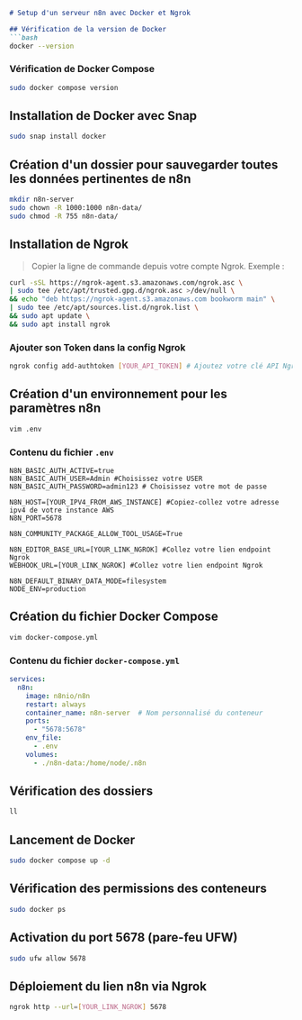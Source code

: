 ````md
# Setup d'un serveur n8n avec Docker et Ngrok

## Vérification de la version de Docker 
```bash
docker --version
````

### Vérification de Docker Compose

```bash
sudo docker compose version
```

## Installation de Docker avec Snap

```bash
sudo snap install docker
```

## Création d'un dossier pour sauvegarder toutes les données pertinentes de n8n

```bash
mkdir n8n-server
sudo chown -R 1000:1000 n8n-data/
sudo chmod -R 755 n8n-data/
```

## Installation de Ngrok

> Copier la ligne de commande depuis votre compte Ngrok.
> Exemple :

```bash
curl -sSL https://ngrok-agent.s3.amazonaws.com/ngrok.asc \
| sudo tee /etc/apt/trusted.gpg.d/ngrok.asc >/dev/null \
&& echo "deb https://ngrok-agent.s3.amazonaws.com bookworm main" \
| sudo tee /etc/apt/sources.list.d/ngrok.list \
&& sudo apt update \
&& sudo apt install ngrok
```

### Ajouter son Token dans la config Ngrok

```bash
ngrok config add-authtoken [YOUR_API_TOKEN] # Ajoutez votre clé API Ngrok
```

## Création d'un environnement pour les paramètres n8n

```bash
vim .env
```

### Contenu du fichier `.env`

```env
N8N_BASIC_AUTH_ACTIVE=true
N8N_BASIC_AUTH_USER=Admin #Choisissez votre USER
N8N_BASIC_AUTH_PASSWORD=admin123 # Choisissez votre mot de passe

N8N_HOST=[YOUR_IPV4_FROM_AWS_INSTANCE] #Copiez-collez votre adresse ipv4 de votre instance AWS
N8N_PORT=5678

N8N_COMMUNITY_PACKAGE_ALLOW_TOOL_USAGE=True

N8N_EDITOR_BASE_URL=[YOUR_LINK_NGROK] #Collez votre lien endpoint Ngrok
WEBHOOK_URL=[YOUR_LINK_NGROK] #Collez votre lien endpoint Ngrok

N8N_DEFAULT_BINARY_DATA_MODE=filesystem
NODE_ENV=production
```

## Création du fichier Docker Compose

```bash
vim docker-compose.yml
```

### Contenu du fichier `docker-compose.yml`

```yaml
services:
  n8n:
    image: n8nio/n8n
    restart: always
    container_name: n8n-server  # Nom personnalisé du conteneur
    ports:
      - "5678:5678"
    env_file:
      - .env
    volumes:
      - ./n8n-data:/home/node/.n8n
```

## Vérification des dossiers

```bash
ll
```

## Lancement de Docker

```bash
sudo docker compose up -d
```

## Vérification des permissions des conteneurs

```bash
sudo docker ps
```

## Activation du port 5678 (pare-feu UFW)

```bash
sudo ufw allow 5678
```

## Déploiement du lien n8n via Ngrok

```bash
ngrok http --url=[YOUR_LINK_NGROK] 5678
```
